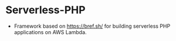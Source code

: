 # Serverless-PHP
* Framework based on https://bref.sh/ for building serverless PHP applications on AWS Lambda.

